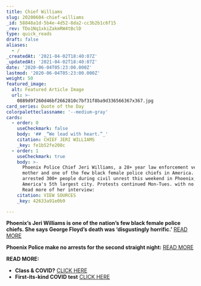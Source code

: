 ```yaml
---
title: Chief Williams
slug: 20200604-chief-williams
_id: 58848a1d-5b4e-4d52-8da2-cc3b2b1c6f15
_rev: TDo1Nq1xkiZakmRW4tBclD
type: quick_reads
draft: false
aliases:
  - /
_createdAt: '2021-04-02T18:40:07Z'
_updatedAt: '2021-04-02T18:40:07Z'
date: '2020-06-04T05:23:00.000Z'
lastmod: '2020-06-04T05:23:00.000Z'
weight: 50
featured_image:
  alt: Featured Article Image
  url: >-
    0889d9f260d46bf2662810c7bf31f8ba9d336566367x367.jpg
card_series: Quote of the Day
colorpaletteclassname: '--medium-gray'
cards:
  - order: 0
    useCheckmark: false
    body: '## _“We lead with heart.”_'
    citation: CHIEF JERI WILLIAMS
    _key: fe1b52fe208c
  - order: 1
    useCheckmark: true
    body: >-
      Phoenix Police Chief Jeri Williams, a 28+ year law enforcement veteran,
      mother and one of the few black female police chiefs in America. Police
      arrested 300+ people during civil unrest this weekend in Phoenix,
      America's 5th largest city. Protests continued Mon-Tues. with no arrests.
      Read more of her interview:
    citation: VIEW SOURCES
    _key: 42633a91e0b9

---
```

**Phoenix’s Jeri Williams is one of the nation’s few black female police chiefs. She says George Floyd’s death was ‘disgustingly horrific.’** [READ MORE](https://www.usatoday.com/story/news/nation/2020/06/02/george-floyd-death-phoenix-police-chief-jeri-williams/3131659001/)

**Phoenix Police make no arrests for the second straight night:** [READ MORE](https://www.azcentral.com/story/news/local/phoenix/2020/06/03/phoenix-police-make-no-arrests-protests-second-straight-day/3134353001/)

**READ MORE:**

* **Class & COVID?** [CLICK HERE](https://smarthernews.com/cdc-school-guidance-may-2020/)
* **First-its-kind COVID test** [CLICK HERE](https://smarthernews.com/first-antigen-test/)